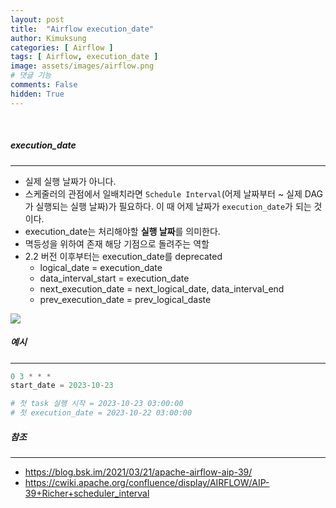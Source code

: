 ```yaml
---
layout: post
title:  "Airflow execution_date"
author: Kimuksung
categories: [ Airflow ]
tags: [ Airflow, execution_date ]
image: assets/images/airflow.png
# 댓글 기능
comments: False
hidden: True
---
```


<br>

##### execution_date
---
- 실제 실행 날짜가 아니다.
- 스케줄러의 관점에서 일배치라면 `Schedule Interval`(어제 날짜부터 ~ 실제 DAG가 실행되는 실행 날짜)가 필요하다. 이 때 어제 날짜가 `execution_date`가 되는 것이다.
- execution_date는 처리해야할 **실행 날짜**를 의미한다.
- 멱등성을 위하여 존재 해당 기점으로 돌려주는 역할
- 2.2 버전 이후부터는 execution_date를 deprecated
    - logical_date = execution_date
    - data_interval_start = execution_date
    - next_execution_date = next_logical_date, data_interval_end
    - prev_execution_date = prev_logical_daste
    

![](https://blog.bsk.im/content/images/2021/03/new_variables.png)

##### 예시
---
```python
0 3 * * *
start_date = 2023-10-23

# 첫 task 실행 시작 = 2023-10-23 03:00:00
# 첫 execution_date = 2023-10-22 03:00:00
```

##### 참조
---
- https://blog.bsk.im/2021/03/21/apache-airflow-aip-39/
- https://cwiki.apache.org/confluence/display/AIRFLOW/AIP-39+Richer+scheduler_interval
